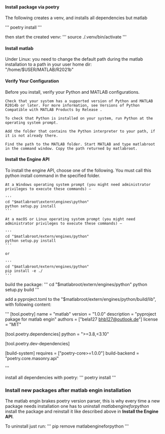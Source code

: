 

#### Install package via poetry

The following creates a venv, and installs all dependencies but matlab

'''
poetry install
'''

then start the created venv:
'''
source ./.venv/bin/activate
'''


#### Install matlab

Under Linux:
you need to change the default path during the matlab installation to a path in your user home dir:
"/home/$USER/MATLAB/R2021b"

#### Verify Your Configuration

Before you install, verify your Python and MATLAB configurations.

    Check that your system has a supported version of Python and MATLAB R2014b or later. For more information, see Versions of Python Compatible with MATLAB Products by Release .
    
    To check that Python is installed on your system, run Python at the operating system prompt.
    
    Add the folder that contains the Python interpreter to your path, if it is not already there.
    
    Find the path to the MATLAB folder. Start MATLAB and type matlabroot in the command window. Copy the path returned by matlabroot.

#### Install the Engine API

To install the engine API, choose one of the following. You must call this python install command in the specified folder.

    At a Windows operating system prompt (you might need administrator privileges to execute these commands) —
    
    '''
    cd "$matlabroot\extern\engines\python"
    python setup.py install
    '''
    
    At a macOS or Linux operating system prompt (you might need administrator privileges to execute these commands) —
    
    '''
    cd "$matlabroot/extern/engines/python"
    python setup.py install
    '''
    
    or
    
    '''
    cd "$matlabroot/extern/engines/python"
    pip install -e ./
    '''

build the package:
    '''
    cd "$matlabroot/extern/engines/python"
    python setup.py build
    '''

add a pyproject.toml to the "$matlabroot/extern/engines/python/build/lib", with following content:

'''
[tool.poetry]
name = "matlab"
version = "1.0.0"
description = "pyproject pakage for matlab engin"
authors = ["bela127 <bhb127@outlook.de>"]
license = "MIT"

[tool.poetry.dependencies]
python = ">=3.8,<3.10"

[tool.poetry.dev-dependencies]

[build-system]
requires = ["poetry-core>=1.0.0"]
build-backend = "poetry.core.masonry.api"

'''

install all dependencies with poetry:
'''
poetry install
'''


### Install new packages after matlab engin installation
The matlab engin brakes poetry version parser, this is why every time a new package needs installation one has to uninstall *matlabengineforpython* install the package and reinstall it like described above in **Install the Engine API**.

To uninstall just run:
'''
pip remove matlabengineforpython
'''